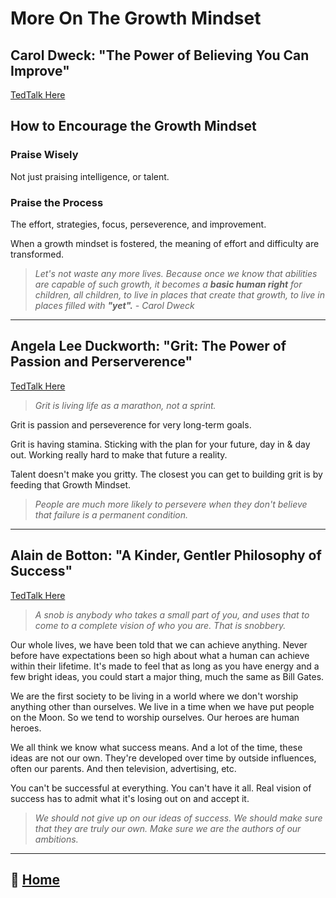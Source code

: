 # More On The Growth Mindset

## Carol Dweck: "The Power of Believing You Can Improve"

[TedTalk Here](https://bit.ly/3ig79va)

## How to Encourage the Growth Mindset

### Praise Wisely

Not just praising intelligence, or talent.

### Praise the Process

The effort, strategies, focus, perseverence, and improvement.

When a growth mindset is fostered, the meaning of effort and difficulty are transformed.

  > *Let's not waste any more lives. Because once we know that abilities are capable of such growth, it becomes a ***basic human right*** for children, all children, to live in places that create that growth, to live in places filled with ***"yet".*** - Carol Dweck*

_____

## Angela Lee Duckworth: "Grit: The Power of Passion and Perserverence"

[TedTalk Here](https://bit.ly/39LZUGx)

> *Grit is living life as a marathon, not a sprint.*

Grit is passion and perseverence for very long-term goals.

Grit is having stamina. Sticking with the plan for your future, day in & day out. Working really hard to make that future a reality.

Talent doesn't make you gritty. The closest you can get to building grit is by feeding that Growth Mindset.

> *People are much more likely to persevere when they don't believe that failure is a permanent condition.*

_____

## Alain de Botton: "A Kinder, Gentler Philosophy of Success"

[TedTalk Here](https://bit.ly/3zKsvGU)

> *A snob is anybody who takes a small part of you, and uses that to come to a complete vision of who you are. That is snobbery.*

Our whole lives, we have been told that we can achieve anything. Never before have expectations been so high about what a human can achieve within their lifetime. It's made to feel that as long as you have energy and a few bright ideas, you could start a major thing, much the same as Bill Gates.

We are the first society to be living in a world where we don't worship anything other than ourselves. We live in a time when we have put people on the Moon. So we tend to worship ourselves. Our heroes are human heroes.

We all think we know what success means. And a lot of the time, these ideas are not our own. They're developed over time by outside influences, often our parents. And then television, advertising, etc.

You can't be successful at everything. You can't have it all. Real vision of success has to admit what it's losing out on and accept it.

> *We should not give up on our ideas of success. We should make sure that they are truly our own. Make sure we are the authors of our ambitions.*

_____

## 🏡 [**Home**](https://mistidinzy.github.io/ReadingNotes/)
